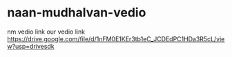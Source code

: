 # naan-mudhalvan-vedio
nm vedio link
our vedio link  https://drive.google.com/file/d/1nFM0E1KEr3tb1eC_JCDEdPC1HDa3R5cL/view?usp=drivesdk
